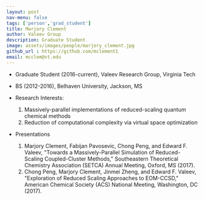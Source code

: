 ```yaml
---
layout: post 
nav-menu: false 
tags: ['person','grad_student']
title: Marjory Clement 
author: Valeev Group 
description: Graduate Student 
image: assets/images/people/marjory_clement.jpg
github_url : https://github.com/mclement1
email: mcclem@vt.edu
---
```

- Graduate Student (2016-current), Valeev Research Group, Virginia Tech
- BS (2012-2016), Belhaven University, Jackson, MS

- Research Interests:
  1. Massively-parallel implementations of reduced-scaling quantum chemical methods
  2. Reduction of computational complexity via virtual space optimization

- Presentations
  1. Marjory Clement, Fabijan Pavosevic, Chong Peng, and Edward F. Valeev,
     "Towards a Massively-Parallel Simulation of Reduced-Scaling
     Coupled-Cluster Methods," Southeastern Theoretical Chemistry
     Association (SETCA) Annual Meeting, Oxford, MS (2017).
  2. Chong Peng, Marjory Clement, Jinmei Zheng, and Edward F. Valeev,
     "Exploration of Reduced Scaling Approaches to EOM-CCSD," American
     Chemical Society (ACS) National Meeting, Washington, DC (2017).

